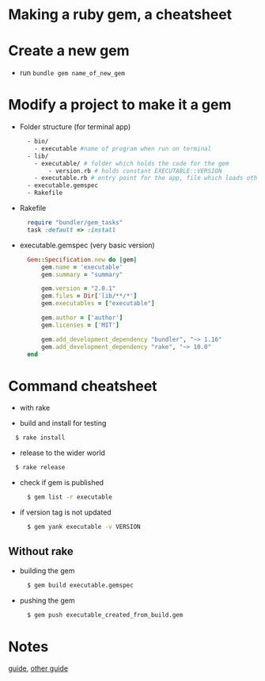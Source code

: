 # Making a ruby gem, a cheatsheet

# Create a new gem

  - run `bundle gem name_of_new_gem`

# Modify a project to make it a gem

  - Folder structure (for terminal app)
    ```bash
      - bin/
        - executable #name of program when run on terminal
      - lib/
        - executable/ # folder which holds the code for the gem
            - version.rb # holds constant EXECUTABLE::VERSION
        - executable.rb # entry point for the app, file which loads other files
      - executable.gemspec
      - Rakefile
    ```

  - Rakefile
    ```ruby
      require "bundler/gem_tasks"
      task :default => :install
    ```
  - executable.gemspec (very basic version)
    ```ruby
      Gem::Specification.new do |gem|
          gem.name = 'executable'
          gem.summary = "summary"

          gem.version = "2.0.1"
          gem.files = Dir['lib/**/*']
          gem.executables = ["executable"]

          gem.author = ['author']
          gem.licenses = ['MIT']

          gem.add_development_dependency "bundler", "~> 1.16"
          gem.add_development_dependency "rake", "~> 10.0"
      end
    ```

# Command cheatsheet

 - with rake

 - build and install for testing

  ```bash
    $ rake install
  ```

 - release to the wider world

  ```bash
    $ rake release
  ```

- check if gem is published

  ```bash
    $ gem list -r executable
  ```

- if version tag is not updated

  ```bash
    $ gem yank executable -v VERSION
  ```

## Without rake

  - building the gem
    ```bash
      $ gem build executable.gemspec
    ```

  - pushing the gem
    ```bash
      $ gem push executable_created_from_build.gem
    ```

# Notes


 [guide](https://guides.rubygems.org/make-your-own-gem/),
 [other guide](http://robdodson.me/how-to-write-a-command-line-ruby-gem/)
